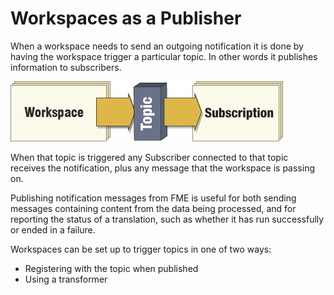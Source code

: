 # Workspaces as a Publisher #

When a workspace needs to send an outgoing notification it is done by having the workspace trigger a particular topic. In other words it publishes information to subscribers.

![](./Images/Img4.023.WorkspacePublisher.png)

When that topic is triggered any Subscriber connected to that topic receives the notification, plus any message that the workspace is passing on.

Publishing notification messages from FME is useful for both sending messages containing content from the data being processed, and for reporting the status of a translation, such as whether it has run successfully or ended in a failure.

Workspaces can be set up to trigger topics in one of two ways: 

- Registering with the topic when published
- Using a transformer 